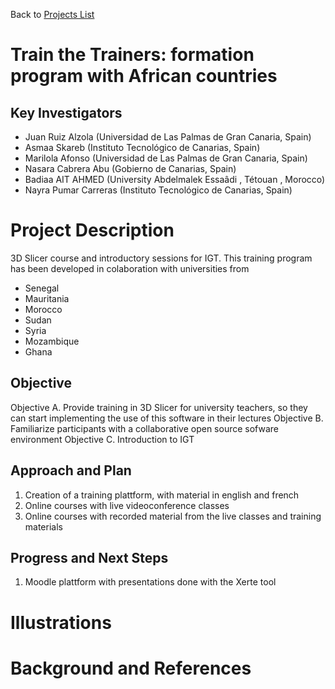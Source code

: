 Back to [Projects List](../../README.md#ProjectsList)

# Train the Trainers: formation program with African countries


## Key Investigators

- Juan Ruiz Alzola (Universidad de Las Palmas de Gran Canaria, Spain)
- Asmaa Skareb (Instituto Tecnológico de Canarias, Spain)
- Marilola Afonso (Universidad de Las Palmas de Gran Canaria, Spain)
- Nasara Cabrera Abu (Gobierno de Canarias, Spain)
- Badiaa AIT AHMED (University Abdelmalek Essaâdi , Tétouan , Morocco)
- Nayra Pumar Carreras (Instituto Tecnológico de Canarias, Spain)

# Project Description

3D Slicer course and introductory sessions for IGT. This training program has been developed in colaboration with universities from
* Senegal
* Mauritania
* Morocco
* Sudan
* Syria
* Mozambique
* Ghana

<!-- Add a short paragraph describing the project. -->

## Objective

<!-- Describe here WHAT you would like to achieve (what you will have as end result). -->

Objective A. Provide training in 3D Slicer for university teachers, so they can start implementing the use of this software in their lectures
Objective B. Familiarize participants with a collaborative open source sofware environment
Objective C. Introduction to IGT

## Approach and Plan

<!-- Describe here HOW you would like to achieve the objectives stated above. -->

1. Creation of a training plattform, with material in english and french
1. Online courses with live videoconference classes
1. Online courses with recorded material from the live classes and training materials

## Progress and Next Steps

<!-- Update this section as you make progress, describing of what you have ACTUALLY DONE. If there are specific steps that you could not complete then you can describe them here, too. -->

1. Moodle plattform with presentations done with the Xerte tool



# Illustrations

<!-- Add pictures and links to videos that demonstrate what has been accomplished.
![Description of picture](Example2.jpg)
![Some more images](Example2.jpg)
-->

# Background and References

<!-- If you developed any software, include link to the source code repository. If possible, also add links to sample data, and to any relevant publications. -->
